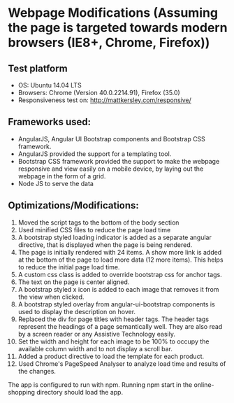 # Webpage Modifications (Assuming the page is targeted towards modern browsers (IE8+, Chrome, Firefox))

## Test platform
* OS: Ubuntu 14.04 LTS
* Browsers: Chrome (Version 40.0.2214.91), Firefox (35.0)
* Responsiveness test on: http://mattkersley.com/responsive/

## Frameworks used: 
* AngularJS, Angular UI Bootstrap components and Bootstrap CSS framework.
* AngularJS provided the support for a templating tool. 
* Bootstrap CSS framework provided the support to make the webpage responsive and view easily on a mobile device, by laying out the webpage in the form of a grid.
* Node JS to serve the data


## Optimizations/Modifications:
1. Moved the script tags to the bottom of the body section 
2. Used minified CSS files to reduce the page load time
3. A bootstrap styled loading indicator is added as a separate angular directive, that is displayed when the page is being rendered.
4. The page is initially rendered with 24 items. A show more link is added at the bottom of the page to load more data (12 more items). This helps to reduce the initial page load time.
4. A custom css class is added to override bootstrap css for anchor tags.
5. The text on the page is center aligned.
6. A bootstrap styled x icon is added to each image that removes it from the view when clicked.
7. A bootstrap styled overlay from angular-ui-bootstrap components is used to display the description on hover.
8. Replaced the div for page titles with header tags. The header tags represent the headings of a page semantically well. They are also read by a screen reader or any Assistive Technology easily.
9. Set the width and height for each image to be 100% to occupy the available column width and to not display a scroll bar.
10. Added a product directive to load the template for each product.
11. Used Chrome's PageSpeed Analyser to analyze load time and results of the changes.

The app is configured to run with npm. Running npm start in the online-shopping directory should load the app.

